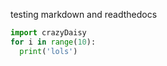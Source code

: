 testing markdown and readthedocs 

```python
import crazyDaisy
for i in range(10):
  print('lols')
```
